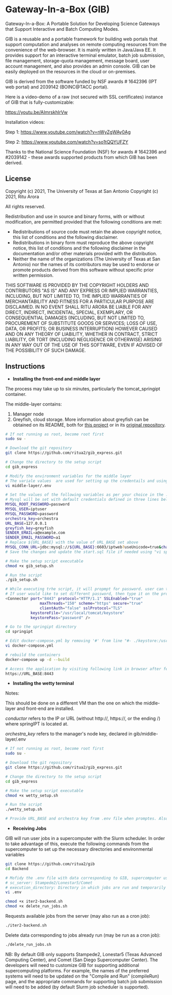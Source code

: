 # Gateway-In-a-Box (GIB)
Gateway-In-a-Box: A Portable Solution for Developing Science Gateways that Support Interactive and Batch Computing Modes. 

GIB is a reusable and a portable framework for building web portals that support computation and analyses on remote computing resources from the convenience of the web-browser. It is mainly written in Java/Java EE. It provides support for an interactive terminal emulator, batch job submission, file management, storage-quota management, message board, user account management, and also provides an admin console. GIB can be easily deployed on the resources in the cloud or on-premises. 

GIB is derived from the software funded by NSF awards # 1642396 (IPT web portal) and 2039142 (BOINC@TACC portal).

Here is a video-demo of a raw (not secured with SSL certificates) instance of GIB that is fully-customizable:

https://youtu.be/AImrskhIrVw

Installation videos:

Step 1: https://www.youtube.com/watch?v=nWyZgWAy0Ag

Step 2: https://www.youtube.com/watch?v=so1tQQYUFZY

Thanks to the National Science Foundation (NSF) for awards # 1642396 and #2039142 - these awards supported products from which GIB has been derived.

## License
Copyright (c) 2021, The University of Texas at San Antonio
Copyright (c) 2021, Ritu Arora
 
All rights reserved. 
 
Redistribution and use in source and binary forms, with or without modification, are permitted provided that the following conditions are met:    
* Redistributions of source code must retain the above copyright notice, this list of conditions and the following disclaimer.    
* Redistributions in binary form must reproduce the above copyright notice, this list of conditions and the following disclaimer in the documentation and/or other materials provided with the distribution.     
* Neither the name of the organizations (The University of Texas at San Antonio) nor the names of its contributors may be used to endorse or promote products derived from this software without specific prior written permission. 

THIS SOFTWARE IS PROVIDED BY THE COPYRIGHT HOLDERS AND CONTRIBUTORS "AS IS" AND ANY EXPRESS OR IMPLIED WARRANTIES, INCLUDING, BUT NOT LIMITED TO, THE IMPLIED WARRANTIES OF MERCHANTABILITY AND FITNESS FOR A PARTICULAR PURPOSE ARE DISCLAIMED. IN NO EVENT SHALL RITU ARORA BE LIABLE FOR ANY DIRECT, INDIRECT, INCIDENTAL, SPECIAL, EXEMPLARY, OR CONSEQUENTIAL DAMAGES (INCLUDING, BUT NOT LIMITED TO, PROCUREMENT OF SUBSTITUTE GOODS OR SERVICES; LOSS OF USE, DATA, OR PROFITS; OR BUSINESS INTERRUPTION) HOWEVER CAUSED AND ON ANY THEORY OF LIABILITY, WHETHER IN CONTRACT, STRICT LIABILITY, OR TORT (INCLUDING NEGLIGENCE OR OTHERWISE) ARISING IN ANY WAY OUT OF THE USE OF THIS SOFTWARE, EVEN IF ADVISED OF THE POSSIBILITY OF SUCH DAMAGE.


## Instructions

* **Installing the front-end and middle layer**

The process may take up to six minutes, particularly the tomcat_springipt container.

The middle-layer contains:
1. Manager node
2. Greyfish, cloud storage. More information about greyfish can be obtained on its README, both for [this project](https://github.com/ritua2/gib/tree/master/middle-layer/greyfish_storage) or in its [original repository](https://github.com/noderod/greyfish).


```bash
# If not running as root, become root first
sudo su -

# Download the git repository
git clone https://github.com/ritua2/gib_express.git

# Change the directory to the setup script
cd gib_express

# Modify the environment variables for the middle layer
# The variale values  are used for setting up the credentails and using them later
vi middle-layer/.env

# Set the values of the following variables as per your choice in the .env file.          
# Mysql will be set with default credentials defined in three lines below. If user would like to change it, update credentials here now and update the relavent values in start.sql after updating this(.env) file
MYSQL_ROOT_PASSWORD=password
MYSQL_USER=iptuser
MYSQL_PASSWORD=password
orchestra_key=orchestra
URL_BASE=127.0.0.1
greyfish_key=greyfish
SENDER_EMAIL=a@example.com
SENDER_EMAIL_PASSWORD=a1
# Replace ${URL_BASE} with the value of URL_BASE set above
MYSQL_CONN_URL=jdbc:mysql://${URL_BASE}:6603/iptweb?useUnicode=true&characterEncoding=UTF-8&zeroDateTimeBehavior=CONVERT_TO_NULL
# Save the changes and update the start.sql file if needed using "vi springipt/initdb/start.sql" command

# Make the setup script executable
chmod +x gib_setup.sh

# Run the script
./gib_setup.sh

# While executing trhe script, it will propmpt for password. user can type "password" to match with default configuration and fill out other details
# If user would like to set different password, then type it on the prompt and update "password" in below tag inside server.xml with "vi springipt/server.xml" command after script finishes execution
<Connector port="8443" protocol="HTTP/1.1" SSLEnabled="true"
               maxThreads="150" scheme="https" secure="true"
               clientAuth="false" sslProtocol="TLS" 
	       keystoreFile="/usr/local/tomcat/keystore"
	       keystorePass="password" />

# Go to the springipt directory
cd springipt

# Edit docker-compose.yml by removing '#' from line "#- ./keystore:/usr/local/tomcat/keystore"
vi docker-compose.yml

# rebuild the containers
docker-compose up -d --build

# Access the application by visiting following link in browser after few minutes, replace URL_BASE with it's value from .env file'
https://URL_BASE:8443
```


* **Installing the wetty terminal**

Notes:

This should be done on a different VM than the one on which the middle-layer and front-end are installed.

*conductor* refers to the IP or URL (without http://, https://, or the ending /) where springIPT is located at.

*orchestra_key* refers to the manager's node key, declared in gib/middle-layer/.env

```bash
# If not running as root, become root first
sudo su -

# Download the git repository
git clone https://github.com/ritua2/gib_express.git

# Change the directory to the setup script
cd gib_express

# Make the setup script executable
chmod +x wetty_setup.sh

# Run the script
./wetty_setup.sh

# Provide URL_BASE and orchestra key from .env file when promptes. Also provide number of terminals to be run ranging from 1 to 6
```

* **Receiving Jobs**

GIB will run user jobs in a supercomputer with the Slurm scheduler. In order to take advantage of this, execute the following commands from the supercomputer
to set up the necessary directories and environmental variables
```bash
git clone https://github.com/ritua2/gib
cd Backend

# Mofidy the .env file with data corresponding to GIB, supercomputer user information (username and allocation name), etc.
# sc_server: Stampede2/Lonestar5/Comet
# execution_directory: Directory in which jobs are run and temporarily stored
vi .env

chmod +x iter2-backend.sh
chmod +x delete_run_jobs.sh
```

Requests available jobs from the server (may also run as a cron job):
```bash
./iter2-backend.sh
```

Delete data corresponding to jobs already run (may be run as a cron job):
```bash
./delete_run_jobs.sh
```


NB: By default GIB only supports Stampede2, Lonestar5 (Texas Advanced Computing Center), and Comet (San Diego Supercomputer Center). The developers will need to customize GIB for supporting additional supercomputing platforms. For example, the names of the preferred systems will need to be updated on the "Compile and Run" (compileRun) page, and the appropriate commands for supporting batch job submission will need to be added (by default Slurm job scheduler is supported).

